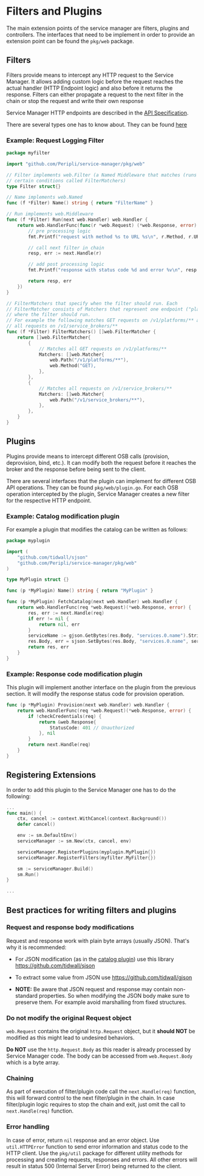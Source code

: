 # Filters and Plugins

The main extension points of the service manager are filters, plugins and controllers. The
interfaces that need to be implement in order to provide an extension point can be found
the `pkg/web` package.


## Filters

Filters provide means to intercept any HTTP request to the Service Manager. It allows adding
custom logic before the request reaches the actual handler (HTTP Endpoint logic) and also
before it returns the response. Filters can either propagate a request to the next filter
in the chain or stop the request and write their own response

Service Manager HTTP endpoints are described in the [API Specification](https://github.com/Peripli/specification/blob/master/api.md).

There are several types one has to know about. They can be found [here](pkg/web/types.go)

### Example: Request Logging Filter

```go
package myfilter

import "github.com/Peripli/service-manager/pkg/web"

// Filter implements web.Filter (a Named Middleware that matches (runs on)
// certain conditions called FilterMatchers)
type Filter struct{}

// Name implements web.Named
func (f *Filter) Name() string { return "FilterName" }

// Run implements web.Middleware
func (f *Filter) Run(next web.Handler) web.Handler {
	return web.HandlerFunc(func(r *web.Request) (*web.Response, error) {
		// pre processing logic
		fmt.Printf("request with method %s to URL %s\n", r.Method, r.URL)

		// call next filter in chain
		resp, err := next.Handle(r)

		// add post processing logic
		fmt.Printf("response with status code %d and error %v\n", resp.StatusCode, err)

		return resp, err
	})
}

// FilterMatchers that specify when the filter should run. Each
// FilterMatcher consists of Matchers that represent one endpoint ("place")
// where the filter should run.
// For example the following matches GET requests on /v1/platforms/** and
// all requests on /v1/service_brokers/**
func (f *Filter) FilterMatchers() []web.FilterMatcher {
	return []web.FilterMatcher{
		{
			// Matches all GET requests on /v1/platforms/**
			Matchers: []web.Matcher{
				web.Path("/v1/platforms/**"),
				web.Method("GET),
			},
		},
		{
        	// Matches all requests on /v1/service_brokers/**
        	Matchers: []web.Matcher{
        	    web.Path("/v1/service_brokers/**"),
        	},
        },
	}
}
```

## Plugins

Plugins provide means to intercept different OSB calls (provision, deprovision, bind, etc.).
It can modify both the request before it reaches the broker and the response before being sent to the client.

There are several interfaces that the plugin can implement for different OSB API operations.
They can be found `pkg/web/plugin.go`.
For each OSB operation intercepted by the plugin, Service Manager creates a new filter for the respective HTTP endpoint.


### Example: Catalog modification plugin

For example a plugin that modifies the catalog can be written as follows:

```go
package myplugin

import (
    "github.com/tidwall/sjson"
    "github.com/Peripli/service-manager/pkg/web"
)

type MyPlugin struct {}

func (p *MyPlugin) Name() string { return "MyPlugin" }

func (p *MyPlugin) FetchCatalog(next web.Handler) web.Handler {
    return web.HandlerFunc(req *web.Request)(*web.Response, error) {
        res, err := next.Handle(req)
        if err != nil {
            return nil, err
        }
        serviceName := gjson.GetBytes(res.Body, "services.0.name").String()
        res.Body, err = sjson.SetBytes(res.Body, "services.0.name", serviceName + "-suffix")
        return res, err
    }
}
```

### Example: Response code modification plugin

This plugin will implement another interface on the plugin from the previous section.
It will modify the response status code for provision operation.

```go
func (p *MyPlugin) Provision(next web.Handler) web.Handler {
    return web.HandlerFunc(req *web.Request)(*web.Response, error) {
        if !checkCredentials(req) {
            return &web.Response{
                StatusCode: 401 // Unauthorized
            }, nil
        }
        return next.Handle(req)
    }
}
```

## Registering Extensions

In order to add this plugin to the Service Manager one has to do the following:

```go
...
func main() {
    ctx, cancel := context.WithCancel(context.Background())
   	defer cancel()

   	env := sm.DefaultEnv()
   	serviceManager := sm.New(ctx, cancel, env)

    serviceManager.RegisterPlugins(myplugin.MyPlugin{})
    serviceManager.RegisterFilters(myfilter.MyFilter{})

   	sm := serviceManager.Build()
   	sm.Run()
}

...
```

## Best practices for writing filters and plugins

### Request and response body modifications

Request and response work with plain byte arrays (usually JSON). That's why it is recommended:

* For JSON modification (as in the [catalog plugin](#catalog-modification-plugin)) use this library https://github.com/tidwall/sjson
* To extract some value from JSON use https://github.com/tidwall/gjson

* **NOTE:** Be aware that JSON request and response may contain non-standard properties.
So when modifying the JSON body make sure to preserve them.
For example avoid marshalling from fixed structures.

### Do not modify the original Request object

`web.Request` contains the original `http.Request` object, but it **should NOT** be modified as this might lead to undesired behaviors.

**Do NOT** use the `http.Request.Body` as this reader is already processed by Service Manager code. The body can be accessed from `web.Request.Body` which is a byte array.

### Chaining

As part of execution of filter/plugin code call the `next.Handle(req)` function, this will forward control to the next filter/plugin in the chain.
In case filter/plugin logic requires to stop the chain and exit, just omit the call to `next.Handle(req)` function.

### Error handling

In case of error, return `nil` response and an error object.
Use `util.HTTPError` function to send error information and status code to the HTTP client.
Use the `pkg/util` package for different utility methods for processing and creating requests, responses and errors.
All other errors will result in status 500 (Internal Server Error) being returned to the client.
